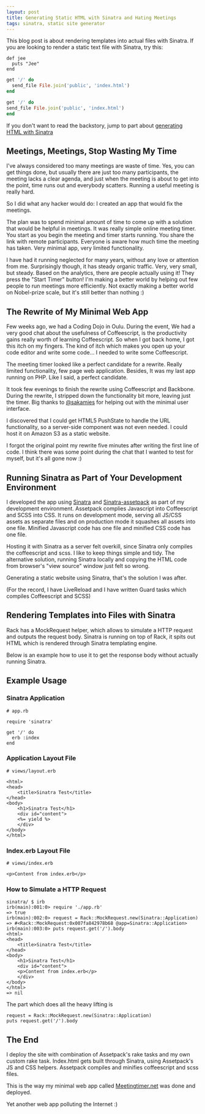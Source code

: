 ```yaml
---
layout: post
title: Generating Static HTML with Sinatra and Hating Meetings
tags: sinatra, static site generator
---
```

This blog post is about rendering templates into actual files with Sinatra. If you are looking to render a static text file with Sinatra, try this:

```
def jee
  puts "Jee"
end
```

```ruby
get '/' do
  send_file File.join('public', 'index.html')
end
```

```ruby
get '/' do
send_file File.join('public', 'index.html')
end
```

If you don't want to read the backstory, jump to part about [generating HTML with Sinatra](#rendering_templates_into_files_with_sinatra)

## Meetings, Meetings, Stop Wasting My Time ##

I've always considered too many meetings are waste of time. Yes, you can get things done, but usually there are just too many participants, the meeting lacks a clear agenda, and just when the meeting is about to get into the point, time runs out and everybody scatters. Running a useful meeting is really hard.

So I did what any hacker would do: I created an app that would fix the meetings.

The plan was to spend minimal amount of time to come up with a solution that would be helpful in meetings. It was really simple online meeting timer. You start as you begin the meeting and timer starts running. You share the link with remote participants. Everyone is aware how much time the meeting has taken. Very minimal app, very limited functionality.

I have had it running neglected for many years, without any love or attention from me. Surprisingly though, it has steady organic traffic. Very, very small, but steady. Based on the analytics, there are people actually using it! They press the "Start Timer" button! I'm making a better world by helping out few people to run meetings more efficiently. Not exactly making a better world on Nobel-prize scale, but it's still better than nothing :)

## The Rewrite of My Minimal Web App ##

Few weeks ago, we had a Coding Dojo in Oulu. During the event, We had a very good chat about the usefulness of Coffeescript, is the productivity gains really worth of learning Coffeescript. So when I got back home, I got this itch on my fingers. The kind of itch which makes you open up your code editor and write some code... I needed to write some Coffeescript.

The meeting timer looked like a perfect candidate for a rewrite. Really limited functionality, few page web application. Besides, It was my last app running on PHP. Like I said, a perfect candidate.

It took few evenings to finish the rewrite using Coffeescript and Backbone. During the rewrite, I stripped down the functionality bit more, leaving just the timer. Big thanks to [@sakamies](http://twitter.com/sakamies) for helping out with the minimal user interface.

I discovered that I could get HTML5 PushState to handle the URL functionality, so a server-side component was not even needed. I could host it on Amazon S3 as a static website.

I forgot the original point my rewrite five minutes after writing the first line of code. I think there was some point during the chat that I wanted to test for myself, but it's all gone now :)

## Running Sinatra as Part of Your Development Environment ##

I developed the app using [Sinatra](http://www.sinatrarb.com) and [Sinatra-assetpack](https://github.com/rstacruz/sinatra-assetpack) as part of my development environment. Assetpack complies Javascript into Coffeescript and SCSS into CSS. It runs on development mode, serving all JS/CSS assets as separate files and on production mode it squashes all assets into one file. Minified Javascript code has one file and minified CSS code has one file.

Hosting it with Sinatra as a server felt overkill, since Sinatra only compiles the coffeescript and scss. I like to keep things simple and tidy. The alternative solution, running Sinatra locally and copying the HTML code from browser's "view source" window just felt so wrong.

Generating a static website using Sinatra, that's the solution I was after.

(For the record, I have LiveReload and I have written Guard tasks which compiles Coffeescript and SCSS)

## Rendering Templates into Files with Sinatra ##

Rack has a MockRequest helper, which allows to simulate a HTTP request and outputs the request body. Sinatra is running on top of Rack, it spits out HTML which is rendered through Sinatra templating engine.

Below is an example how to use it to get the response body without actually running Sinatra.

## Example Usage ##

### Sinatra Application ###

```
# app.rb

require 'sinatra'

get '/' do
  erb :index
end
```

### Application Layout File ###

```
# views/layout.erb

<html>
<head>
    <title>Sinatra Test</title>
</head>
<body>
    <h1>Sinatra Test</h1>
    <div id="content">
    <%= yield %>
    </div>
</body>
</html>
```

### Index.erb Layout File ###

```
# views/index.erb

<p>Content from index.erb</p>
```

### How to Simulate a HTTP Request ###

```
sinatra/ $ irb
irb(main):001:0> require './app.rb'
=> true
irb(main):002:0> request = Rack::MockRequest.new(Sinatra::Application)
=> #<Rack::MockRequest:0x007fa842978b68 @app=Sinatra::Application>
irb(main):003:0> puts request.get('/').body
<html>
<head>
    <title>Sinatra Test</title>
</head>
<body>
    <h1>Sinatra Test</h1>
    <div id="content">
    <p>Content from index.erb</p>
    </div>
</body>
</html>
=> nil
```

The part which does all the heavy lifting is
```
request = Rack::MockRequest.new(Sinatra::Application)
puts request.get('/').body
```

## The End ##

I deploy the site with combination of Assetpack's rake tasks and my own custom rake task. Index.html gets built through Sinatra, using Assetpack's JS and CSS helpers. Assetpack compiles and minifies coffeescript and scss files.

This is the way my minimal web app called [Meetingtimer.net](http://www.meetingtimer.net) was done and deployed.

Yet another web app polluting the Internet :)
